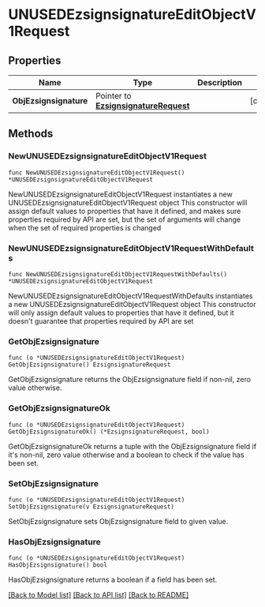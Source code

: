# UNUSEDEzsignsignatureEditObjectV1Request

## Properties

Name | Type | Description | Notes
------------ | ------------- | ------------- | -------------
**ObjEzsignsignature** | Pointer to [**EzsignsignatureRequest**](ezsignsignature-Request.md) |  | [optional] 

## Methods

### NewUNUSEDEzsignsignatureEditObjectV1Request

`func NewUNUSEDEzsignsignatureEditObjectV1Request() *UNUSEDEzsignsignatureEditObjectV1Request`

NewUNUSEDEzsignsignatureEditObjectV1Request instantiates a new UNUSEDEzsignsignatureEditObjectV1Request object
This constructor will assign default values to properties that have it defined,
and makes sure properties required by API are set, but the set of arguments
will change when the set of required properties is changed

### NewUNUSEDEzsignsignatureEditObjectV1RequestWithDefaults

`func NewUNUSEDEzsignsignatureEditObjectV1RequestWithDefaults() *UNUSEDEzsignsignatureEditObjectV1Request`

NewUNUSEDEzsignsignatureEditObjectV1RequestWithDefaults instantiates a new UNUSEDEzsignsignatureEditObjectV1Request object
This constructor will only assign default values to properties that have it defined,
but it doesn't guarantee that properties required by API are set

### GetObjEzsignsignature

`func (o *UNUSEDEzsignsignatureEditObjectV1Request) GetObjEzsignsignature() EzsignsignatureRequest`

GetObjEzsignsignature returns the ObjEzsignsignature field if non-nil, zero value otherwise.

### GetObjEzsignsignatureOk

`func (o *UNUSEDEzsignsignatureEditObjectV1Request) GetObjEzsignsignatureOk() (*EzsignsignatureRequest, bool)`

GetObjEzsignsignatureOk returns a tuple with the ObjEzsignsignature field if it's non-nil, zero value otherwise
and a boolean to check if the value has been set.

### SetObjEzsignsignature

`func (o *UNUSEDEzsignsignatureEditObjectV1Request) SetObjEzsignsignature(v EzsignsignatureRequest)`

SetObjEzsignsignature sets ObjEzsignsignature field to given value.

### HasObjEzsignsignature

`func (o *UNUSEDEzsignsignatureEditObjectV1Request) HasObjEzsignsignature() bool`

HasObjEzsignsignature returns a boolean if a field has been set.


[[Back to Model list]](../README.md#documentation-for-models) [[Back to API list]](../README.md#documentation-for-api-endpoints) [[Back to README]](../README.md)


